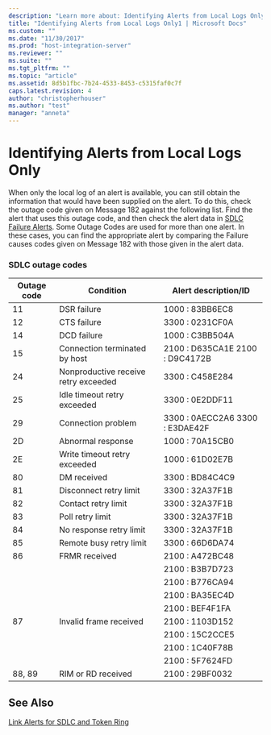 ```yaml
---
description: "Learn more about: Identifying Alerts from Local Logs Only"
title: "Identifying Alerts from Local Logs Only1 | Microsoft Docs"
ms.custom: ""
ms.date: "11/30/2017"
ms.prod: "host-integration-server"
ms.reviewer: ""
ms.suite: ""
ms.tgt_pltfrm: ""
ms.topic: "article"
ms.assetid: 8d5b1fbc-7b24-4533-8453-c5315faf0c7f
caps.latest.revision: 4
author: "christopherhouser"
ms.author: "test"
manager: "anneta"
---
```

# Identifying Alerts from Local Logs Only
When only the local log of an alert is available, you can still obtain the information that would have been supplied on the alert. To do this, check the outage code given on Message 182 against the following list. Find the alert that uses this outage code, and then check the alert data in [SDLC Failure Alerts](../core/sdlc-failure-alerts2.md). Some Outage Codes are used for more than one alert. In these cases, you can find the appropriate alert by comparing the Failure causes codes given on Message 182 with those given in the alert data.  
  
### SDLC outage codes  
  
|Outage code|Condition|Alert description/ID|  
|-----------------|---------------|---------------------------|  
|11|DSR failure|1000 : 83BB6EC8|  
|12|CTS failure|3300 : 0231CF0A|  
|14|DCD failure|1000 : C3BB504A|  
|15|Connection terminated by host|2100 : D635CA1E 2100 : D9C4172B|  
|24|Nonproductive receive retry exceeded|3300 : C458E284|  
|25|Idle timeout retry exceeded|3300 : 0E2DDF11|  
|29|Connection problem|3300 : 0AECC2A6 3300 : E3DAE42F|  
|2D|Abnormal response|1000 : 70A15CB0|  
|2E|Write timeout retry exceeded|1000 : 61D02E7B|  
|80|DM received|3300 : BD84C4C9|  
|81|Disconnect retry limit|3300 : 32A37F1B|  
|82|Contact retry limit|3300 : 32A37F1B|  
|83|Poll retry limit|3300 : 32A37F1B|  
|84|No response retry limit|3300 : 32A37F1B|  
|85|Remote busy retry limit|3300 : 66D6DA74|  
|86|FRMR received|2100 : A472BC48|  
|||2100 : B3B7D723|  
|||2100 : B776CA94|  
|||2100 : BA35EC4D|  
|||2100 : BEF4F1FA|  
|87|Invalid frame received|2100 : 1103D152|  
|||2100 : 15C2CCE5|  
|||2100 : 1C40F78B|  
|||2100 : 5F7624FD|  
|88, 89|RIM or RD received|2100 : 29BF0032|  
  
## See Also  
 [Link Alerts for SDLC and Token Ring](../core/link-alerts-for-sdlc-and-token-ring2.md)
